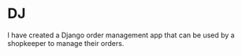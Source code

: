 # DJ
I have created a Django order management app that can be used by a shopkeeper to manage their orders. 


